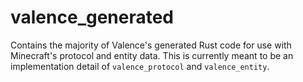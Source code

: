 # valence_generated

Contains the majority of Valence's generated Rust code for use with Minecraft's protocol and entity data.
This is currently meant to be an implementation detail of `valence_protocol` and `valence_entity`.
